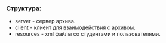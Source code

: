 ### Структура:
- server - сервер архива.
- client - клиент для взаимодействия с архивом.
- resources - xml файлы со студентами и пользователями.

